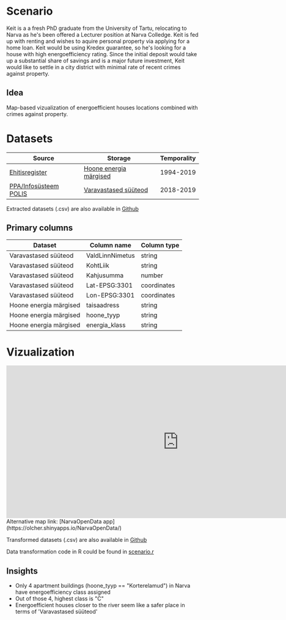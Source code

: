 # Scenario
Keit is a a fresh PhD graduate from the University of Tartu, relocating to Narva as he's been offered a Lecturer position at Narva Colledge. Keit is fed up with renting and wishes to aquire personal property via applying for a home loan. Keit would be using Kredex guarantee, so he's looking for a house with high energoefficiency rating. Since the initial deposit would take up a substantial share of savings and is a major future investment, Keit would like to settle in a city district with minimal rate of recent crimes against property. 

## Idea
Map-based vizualization of energoefficient houses locations combined with crimes against property. 

# Datasets 

|Source|Storage|Temporality| 
|---|---|---|
|[Ehitisregister](https://avaandmed.ehr.ee/)|[Hoone energia märgised](https://avaandmed.ehr.ee/)|1994-2019|
|[PPA/Infosüsteem POLIS](https://www.politsei.ee/et/avaandmed)|[Varavastased süüteod](https://opendata.smit.ee/ppa/csv/vara_1.csv)|2018-2019|

Extracted datasets (.csv) are also available in [Github](https://github.com/olexandr7/opendata-urban-ee/tree/master/demo%20scenario/original%20datasets)


## Primary columns

|Dataset|Column name|Column type| 
|---|---|---|
|Varavastased süüteod|ValdLinnNimetus|string|
|Varavastased süüteod|KohtLiik|string| 
|Varavastased süüteod|Kahjusumma|number| 
|Varavastased süüteod|Lat-EPSG:3301|coordinates| 
|Varavastased süüteod|Lon-EPSG:3301|coordinates| 
|Hoone energia märgised|taisaadress|string| 
|Hoone energia märgised|hoone_tyyp|string| 
|Hoone energia märgised|energia_klass|string| 

# Vizualization

<iframe src="https://olcher.shinyapps.io/NarvaOpenData/" frameborder="0" width = "900px" height = "400px"></iframe>
Alternative map link: [NarvaOpenData app](https://olcher.shinyapps.io/NarvaOpenData/)

Transformed datasets (.csv) are also available in [Github](https://github.com/olexandr7/opendata-urban-ee/tree/master/demo%20scenario/transfromed%20datasets)

Data transformation code in R could be found in [scenario.r](https://github.com/olexandr7/opendata-urban-ee/blob/master/demo%20scenario/scenario.Rmd)

## Insights 

+ Only 4 apartment buildings (hoone_tyyp == "Korterelamud") in Narva have energoefficiency class assigned
+ Out of those 4, highest class is "C"
+ Energoefficient houses closer to the river seem like a safer place in terms of 'Varavastased süüteod'
